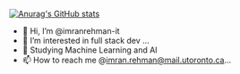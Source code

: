 [![Anurag's GitHub stats](https://github-readme-stats.vercel.app/api?username=imranrehman-it&theme=dark&show_icons=true)](https://github.com/anuraghazra/github-readme-stats)
- 👋 Hi, I’m @imranrehman-it
- 👀 I’m interested in full stack dev ...
- 🌱 Studying Machine Learning and AI
- 📫 How to reach me @imran.rehman@mail.utoronto.ca...




